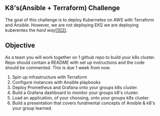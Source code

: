 ## K8's(Ansible + Terraform) Challenge 

The goal of this challenge is to deploy Kubernetes on AWS with Terraform and Ansible. However, we are not deploying EKS we are deploying kuberentes the *hard way*[[1]](https://opencredo.com/blogs/kubernetes-aws-terraform-ansible-1/)[[2]](https://github.com/kelseyhightower/kubernetes-the-hard-way). 

## Objective
As a team you will work together on 1 github repo to build your k8s cluster. Repo should contain a README with set up instructions and the code should be commented. This is due 1 week from now. 

 1. Spin up infrastructure with Terraform 
 2. Configure instances with Ansible playbooks
 3. Deploy Prometheus and Grafana onto your groups k8s cluster.
 4. Build a Grafana dashboard to monitor your groups k8's cluster.
 5. Load an application, of your choosing, onto your groups k8s cluster.
 6. Build a presentation that covers fundmental concepts of Ansible & k8's your group learned.
